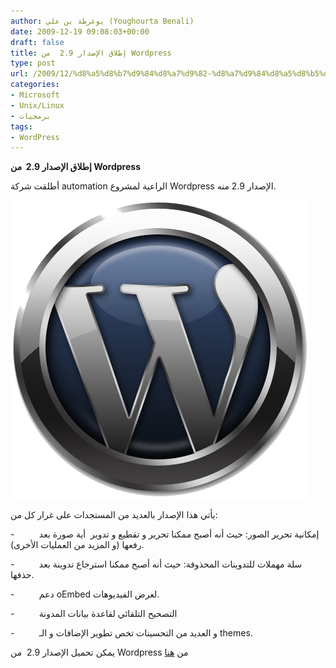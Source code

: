 ```yaml
---
author: يوغرطة بن علي (Youghourta Benali)
date: 2009-12-19 09:08:03+00:00
draft: false
title: إطلاق الإصدار 2.9  من Wordpress
type: post
url: /2009/12/%d8%a5%d8%b7%d9%84%d8%a7%d9%82-%d8%a7%d9%84%d8%a5%d8%b5%d8%af%d8%a7%d8%b1-2-9-%d9%85%d9%86-wordpress/
categories:
- Microsoft
- Unix/Linux
- برمجيات
tags:
- WordPress
---
```


**إطلاق الإصدار 2.9  من Wordpress**


أطلقت شركة automation الراعية لمشروع Wordpress الإصدار 2.9 منه.


[![](wordpress-logo.png)
](wordpress-logo.png)


يأتي هذا الإصدار بالعديد من المستجدات على غرار كل من:

-          إمكانية تحرير الصور: حيث أنه أصبح ممكنا تحرير و تقطيع و تدوير  أية صورة بعد رفعها (و المزيد من العمليات الأخرى).

-          سلة مهملات للتدوينات المحذوفة: حيث أنه أصبح ممكنا استرجاع تدوينة بعد حذفها.

-          دعم oEmbed لعرض الفيديوهات.

-          التصحيح التلقائي لقاعدة بيانات المدونة

-          و العديد من التحسينات تخص تطوير الإضافات و الـ themes.

يمكن تحميل الإصدار 2.9  من Wordpress من [هنا](http://wordpress.org/download/)
